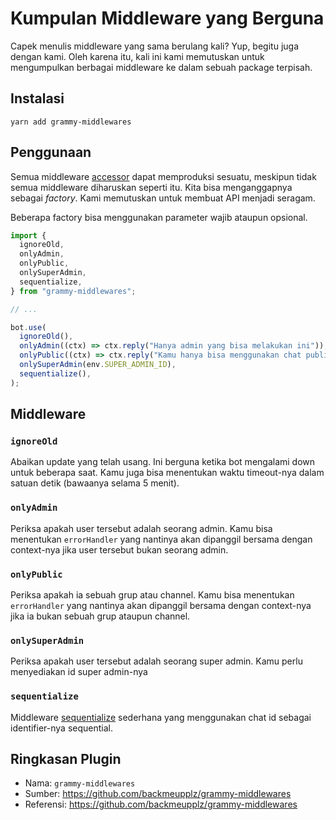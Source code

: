 # Kumpulan Middleware yang Berguna

Capek menulis middleware yang sama berulang kali?
Yup, begitu juga dengan kami.
Oleh karena itu, kali ini kami memutuskan untuk mengumpulkan berbagai middleware ke dalam sebuah package terpisah.

## Instalasi

`yarn add grammy-middlewares`

## Penggunaan

Semua middleware [accessor](https://www.codepolitan.com/sedikit-lebih-dalam-dengan-accessor-dan-mutator-58a192fa846f3/) dapat memproduksi sesuatu, meskipun tidak semua middleware diharuskan seperti itu.
Kita bisa menganggapnya sebagai _factory_.
Kami memutuskan untuk membuat API menjadi seragam.

Beberapa factory bisa menggunakan parameter wajib ataupun opsional.

```ts
import {
  ignoreOld,
  onlyAdmin,
  onlyPublic,
  onlySuperAdmin,
  sequentialize,
} from "grammy-middlewares";

// ...

bot.use(
  ignoreOld(),
  onlyAdmin((ctx) => ctx.reply("Hanya admin yang bisa melakukan ini")),
  onlyPublic((ctx) => ctx.reply("Kamu hanya bisa menggunakan chat publik")),
  onlySuperAdmin(env.SUPER_ADMIN_ID),
  sequentialize(),
);
```

## Middleware

### `ignoreOld`

Abaikan update yang telah usang.
Ini berguna ketika bot mengalami down untuk beberapa saat.
Kamu juga bisa menentukan waktu timeout-nya dalam satuan detik (bawaanya selama 5 menit).

### `onlyAdmin`

Periksa apakah user tersebut adalah seorang admin.
Kamu bisa menentukan `errorHandler` yang nantinya akan dipanggil bersama dengan context-nya jika user tersebut bukan seorang admin.

### `onlyPublic`

Periksa apakah ia sebuah grup atau channel.
Kamu bisa menentukan `errorHandler` yang nantinya akan dipanggil bersama dengan context-nya jika ia bukan sebuah grup ataupun channel.

### `onlySuperAdmin`

Periksa apakah user tersebut adalah seorang super admin.
Kamu perlu menyediakan id super admin-nya

### `sequentialize`

Middleware [sequentialize](../advanced/scaling.md#concurrency-itu-sulit) sederhana yang menggunakan chat id sebagai identifier-nya sequential.

## Ringkasan Plugin

- Nama: `grammy-middlewares`
- Sumber: <https://github.com/backmeupplz/grammy-middlewares>
- Referensi: <https://github.com/backmeupplz/grammy-middlewares>
